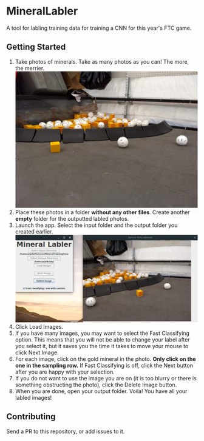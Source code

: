 # MineralLabler
A tool for labling training data for training a CNN for this year's FTC game.

## Getting Started
 1. Take photos of minerals. Take as many photos as you can! The more, the merrier.
    ![Sample mineral photo](samplemineral.jpg)
 2. Place these photos in a folder **without any other files**. Create another **empty** folder for the outputted labled photos.
 3. Launch the app. Select the input folder and the output folder you created earlier.
    ![App screenshot](appscreenshot.png)
 4. Click Load Images.
 5. If you have many images, you may want to select the Fast Classifying option. This means that you will not be able to change your label after you select it, but it saves you the time it takes to move your mouse to click Next Image.
 6. For each image, click on the gold mineral in the photo. **Only click on the one in the sampling row.** If Fast Classifying is off, click the Next button after you are happy with your selection.
 7. If you do not want to use the image you are on (it is too blurry or there is something obstructing the photo), click the Delete Image button.
 8. When you are done, open your output folder. Voila! You have all your labled images!

## Contributing
Send a PR to this repository, or add issues to it.
